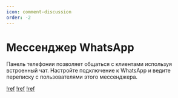 ```yaml
---
icon: comment-discussion
order: -2
---
```


# Мессенджер WhatsApp

Панель телефонии позволяет общаться с клиентами используя встроенный чат. Настройте подключение к WhatsApp и
ведите переписку с пользователями этого мессенджера.

[!ref](processing-queue)
[!ref](setup-whatsapp)
[!ref](dop-nastr)
